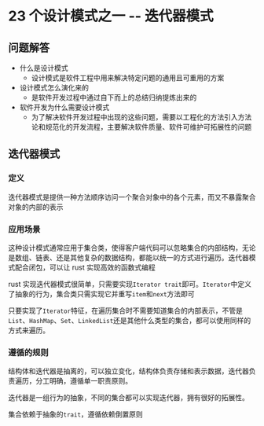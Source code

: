 # 23 个设计模式之一 -- 迭代器模式

## 问题解答

- 什么是设计模式
  - 设计模式是软件工程中用来解决特定问题的通用且可重用的方案
- 设计模式怎么演化来的
  - 是软件开发过程中通过自下而上的总结归纳提炼出来的
- 软件开发为什么需要设计模式
  - 为了解决软件开发过程中出现的这些问题，需要以工程化的方法引入方法论和规范化的开发流程，主要解决软件质量、软件可维护可拓展性的问题

## 迭代器模式

### 定义

迭代器模式是提供一种方法顺序访问一个聚合对象中的各个元素，而又不暴露聚合对象的内部的表示

### 应用场景

这种设计模式通常应用于集合类，使得客户端代码可以忽略集合的内部结构，无论是数组、链表、还是其他复杂的数据结构，都能以统一的方式进行遍历。迭代器模式配合闭包，可以让 rust 实现高效的函数式编程

rust 实现迭代器模式很简单，只需要实现`Iterator trait`即可。`Iterator`中定义了抽象的行为，集合类只需实现它并重写`item`和`next`方法即可

只要实现了`Iterator`特征，在遍历集合时不需要知道集合的内部表示，不管是`List`、`HashMap`、`Set`、`LinkedList`还是其他什么类型的集合，都可以使用同样的方式来遍历。

### 遵循的规则

结构体和迭代器是抽离的，可以独立变化，结构体负责存储和表示数据，迭代器负责遍历，分工明确，遵循单一职责原则。

迭代器是一组行为的抽象，不同的集合都可以实现迭代器，拥有很好的拓展性。

集合依赖于抽象的`trait`，遵循依赖倒置原则

